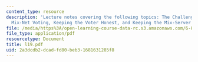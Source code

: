 ```yaml
---
content_type: resource
description: 'Lecture notes covering the following topics: The Challenges of Verifiable
  Mix-Net Voting, Keeping the Voter Honest, and Keeping the Mix-Server Honest.'
file: /media/https%3A/open-learning-course-data-rc.s3.amazonaws.com/6-897-selected-topics-in-cryptography-spring-2004/2a3dcdb2dcadfd80beb31681631285f8_l19.pdf
file_type: application/pdf
resourcetype: Document
title: l19.pdf
uid: 2a3dcdb2-dcad-fd80-beb3-1681631285f8
---
```

